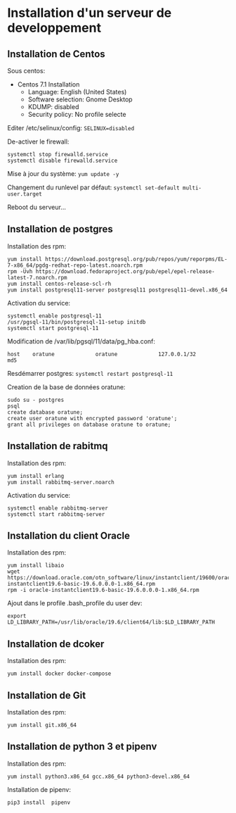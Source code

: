 # Installation d'un serveur de developpement

## Installation de Centos

Sous centos:

- Centos 7.1 Installation
	- Language: English (United States)
	- Software selection: Gnome Desktop
	- KDUMP: disabled
	- Security policy: No profile selecte

Editer /etc/selinux/config:
`SELINUX=disabled`

De-activer le firewall:
```
systemctl stop firewalld.service
systemctl disable firewalld.service
```

Mise à jour du système:
`yum update -y`

Changement du runlevel par défaut:
`systemctl set-default multi-user.target`

Reboot du serveur...

## Installation de postgres

Installation des rpm:
```
yum install https://download.postgresql.org/pub/repos/yum/reporpms/EL-7-x86_64/pgdg-redhat-repo-latest.noarch.rpm
rpm -Uvh https://download.fedoraproject.org/pub/epel/epel-release-latest-7.noarch.rpm
yum install centos-release-scl-rh
yum install postgresql11-server postgresql11 postgresql11-devel.x86_64
```

Activation du service:
```
systemctl enable postgresql-11
/usr/pgsql-11/bin/postgresql-11-setup initdb
systemctl start postgresql-11
```

Modification de /var/lib/pgsql/11/data/pg_hba.conf:
```
host    oratune             oratune             127.0.0.1/32            md5
```

Resdémarrer postgres:
`systemctl restart postgresql-11`

Creation de la base de données oratune:
```
sudo su - postgres
psql
create database oratune;
create user oratune with encrypted password 'oratune';
grant all privileges on database oratune to oratune;
```

## Installation de rabitmq

Installation des rpm:
```
yum install erlang
yum install rabbitmq-server.noarch
```
Activation du service:
```
systemctl enable rabbitmq-server
systemctl start rabbitmq-server
```

## Installation du client Oracle

Installation des rpm:
```
yum install libaio
wget https://download.oracle.com/otn_software/linux/instantclient/19600/oracle-instantclient19.6-basic-19.6.0.0.0-1.x86_64.rpm
rpm -i oracle-instantclient19.6-basic-19.6.0.0.0-1.x86_64.rpm
```

Ajout dans le profile .bash_profile du user dev:
```
export LD_LIBRARY_PATH=/usr/lib/oracle/19.6/client64/lib:$LD_LIBRARY_PATH
```

## Installation de dcoker

Installation des rpm:
```
yum install docker docker-compose
```

## Installation de Git

Installation des rpm:
```
yum install git.x86_64 
```

## Installation de python 3 et pipenv

Installation des rpm:
```
yum install python3.x86_64 gcc.x86_64 python3-devel.x86_64 
```

Installation de pipenv:
```
pip3 install  pipenv
```




